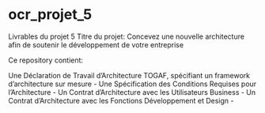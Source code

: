 # ocr_projet_5
Livrables du projet 5
Titre du projet: Concevez une nouvelle architecture afin de soutenir le développement de votre entreprise

Ce repository contient:

Une Déclaration de Travail d’Architecture TOGAF, spécifiant un framework d’architecture sur mesure - 
Une Spécification des Conditions Requises pour l’Architecture - 
Un Contrat d’Architecture avec les Utilisateurs Business - 
Un Contrat d’Architecture avec les Fonctions Développement et Design - 
